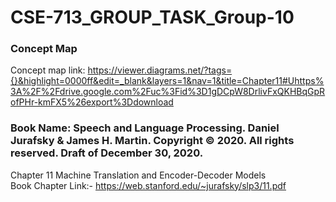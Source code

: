 # CSE-713_GROUP_TASK_Group-10
### Concept Map  
Concept map link: https://viewer.diagrams.net/?tags={}&highlight=0000ff&edit=_blank&layers=1&nav=1&title=Chapter11#Uhttps%3A%2F%2Fdrive.google.com%2Fuc%3Fid%3D1gDCpW8DrlivFxQKHBqGpRofPHr-kmFX5%26export%3Ddownload  

### Book Name: Speech and Language Processing. Daniel Jurafsky & James H. Martin. Copyright © 2020. All rights reserved. Draft of December 30, 2020.  
Chapter 11 Machine Translation and Encoder-Decoder Models  
Book Chapter Link:- https://web.stanford.edu/~jurafsky/slp3/11.pdf  

